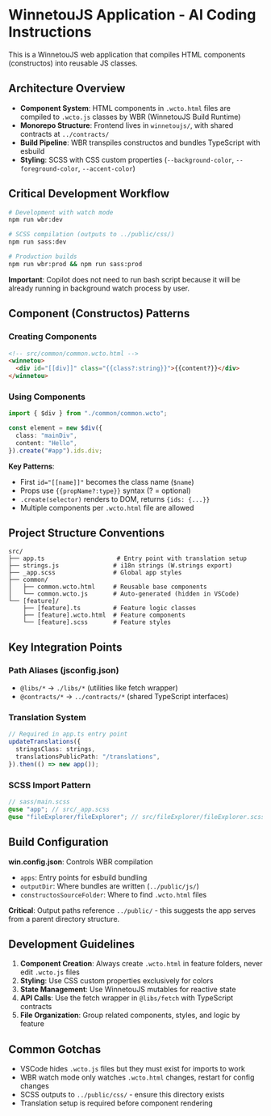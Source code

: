 # WinnetouJS Application - AI Coding Instructions

This is a WinnetouJS web application that compiles HTML components (constructos) into reusable JS classes.

## Architecture Overview

- **Component System**: HTML components in `.wcto.html` files are compiled to `.wcto.js` classes by WBR (WinnetouJS Build Runtime)
- **Monorepo Structure**: Frontend lives in `winnetoujs/`, with shared contracts at `../contracts/`
- **Build Pipeline**: WBR transpiles constructos and bundles TypeScript with esbuild
- **Styling**: SCSS with CSS custom properties (`--background-color`, `--foreground-color`, `--accent-color`)

## Critical Development Workflow

```bash
# Development with watch mode
npm run wbr:dev

# SCSS compilation (outputs to ../public/css/)
npm run sass:dev

# Production builds
npm run wbr:prod && npm run sass:prod
```

**Important**: Copilot does not need to run bash script because it will be already running in background watch process by user.

## Component (Constructos) Patterns

### Creating Components

```html
<!-- src/common/common.wcto.html -->
<winnetou>
  <div id="[[div]]" class="{{class?:string}}">{{content?}}</div>
</winnetou>
```

### Using Components

```typescript
import { $div } from "./common/common.wcto";

const element = new $div({
  class: "mainDiv",
  content: "Hello",
}).create("#app").ids.div;
```

**Key Patterns**:

- First `id="[[name]]"` becomes the class name (`$name`)
- Props use `{{propName?:type}}` syntax (? = optional)
- `.create(selector)` renders to DOM, returns `{ids: {...}}`
- Multiple components per `.wcto.html` file are allowed

## Project Structure Conventions

```
src/
├── app.ts                    # Entry point with translation setup
├── strings.js               # i18n strings (W.strings export)
├── _app.scss                # Global app styles
├── common/
│   ├── common.wcto.html     # Reusable base components
│   └── common.wcto.js       # Auto-generated (hidden in VSCode)
└── [feature]/
    ├── [feature].ts         # Feature logic classes
    ├── [feature].wcto.html  # Feature components
    └── [feature].scss       # Feature styles
```

## Key Integration Points

### Path Aliases (jsconfig.json)

- `@libs/*` → `./libs/*` (utilities like fetch wrapper)
- `@contracts/*` → `../contracts/*` (shared TypeScript interfaces)

### Translation System

```typescript
// Required in app.ts entry point
updateTranslations({
  stringsClass: strings,
  translationsPublicPath: "/translations",
}).then(() => new app());
```

### SCSS Import Pattern

```scss
// sass/main.scss
@use "app"; // src/_app.scss
@use "fileExplorer/fileExplorer"; // src/fileExplorer/fileExplorer.scss
```

## Build Configuration

**win.config.json**: Controls WBR compilation

- `apps`: Entry points for esbuild bundling
- `outputDir`: Where bundles are written (`../public/js/`)
- `constructosSourceFolder`: Where to find `.wcto.html` files

**Critical**: Output paths reference `../public/` - this suggests the app serves from a parent directory structure.

## Development Guidelines

1. **Component Creation**: Always create `.wcto.html` in feature folders, never edit `.wcto.js` files
2. **Styling**: Use CSS custom properties exclusively for colors
3. **State Management**: Use WinnetouJS mutables for reactive state
4. **API Calls**: Use the fetch wrapper in `@libs/fetch` with TypeScript contracts
5. **File Organization**: Group related components, styles, and logic by feature

## Common Gotchas

- VSCode hides `.wcto.js` files but they must exist for imports to work
- WBR watch mode only watches `.wcto.html` changes, restart for config changes
- SCSS outputs to `../public/css/` - ensure this directory exists
- Translation setup is required before component rendering
